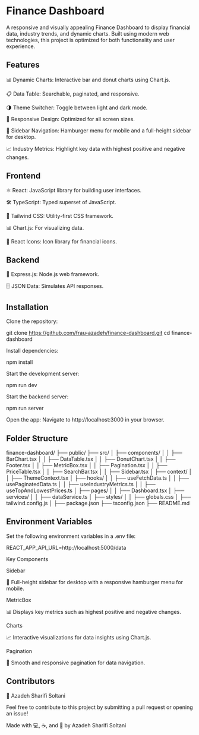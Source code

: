 # Finance Dashboard

A responsive and visually appealing Finance Dashboard to display financial data, industry trends, and dynamic charts. Built using modern web technologies, this project is optimized for both functionality and user experience.

## Features

📊 Dynamic Charts: Interactive bar and donut charts using Chart.js.

📋 Data Table: Searchable, paginated, and responsive.

🌗 Theme Switcher: Toggle between light and dark mode.

📱 Responsive Design: Optimized for all screen sizes.

🧭 Sidebar Navigation: Hamburger menu for mobile and a full-height sidebar for desktop.

📈 Industry Metrics: Highlight key data with highest positive and negative changes.

## Frontend

⚛️ React: JavaScript library for building user interfaces.

🛠️ TypeScript: Typed superset of JavaScript.

🎨 Tailwind CSS: Utility-first CSS framework.

📊 Chart.js: For visualizing data.

🌟 React Icons: Icon library for financial icons.

## Backend

🚀 Express.js: Node.js web framework.

🗄️ JSON Data: Simulates API responses.

## Installation

Clone the repository:

git clone https://github.com/frau-azadeh/finance-dashboard.git
cd finance-dashboard

Install dependencies:

npm install

Start the development server:

npm run dev

Start the backend server:

npm run server

Open the app:
Navigate to http://localhost:3000 in your browser.

## Folder Structure

finance-dashboard/
├── public/
├── src/
│ ├── components/
│ │ ├── BarChart.tsx
│ │ ├── DataTable.tsx
│ │ ├── DonutChart.tsx
│ │ ├── Footer.tsx
│ │ ├── MetricBox.tsx
│ │ ├── Pagination.tsx
│ │ ├── PriceTable.tsx
│ │ ├── SearchBar.tsx
│ │ ├── Sidebar.tsx
│ ├── context/
│ │ ├── ThemeContext.tsx
│ ├── hooks/
│ │ ├── useFetchData.ts
│ │ ├── usePaginatedData.ts
│ │ ├── useIndustryMetrics.ts
│ │ ├── useTopAndLowestPrices.ts
│ ├── pages/
│ │ ├── Dashboard.tsx
│ ├── services/
│ │ ├── dataService.ts
│ ├── styles/
│ │ ├── globals.css
│ ├── tailwind.config.js
│
├── package.json
├── tsconfig.json
├── README.md

## Environment Variables

Set the following environment variables in a .env file:

REACT_APP_API_URL=http://localhost:5000/data

Key Components

Sidebar

🧭 Full-height sidebar for desktop with a responsive hamburger menu for mobile.

MetricBox

📊 Displays key metrics such as highest positive and negative changes.

Charts

📈 Interactive visualizations for data insights using Chart.js.

Pagination

🔄 Smooth and responsive pagination for data navigation.

## Contributors

🌻 Azadeh Sharifi Soltani

Feel free to contribute to this project by submitting a pull request or opening an issue!

Made with 💻, ☕, and 🌻 by Azadeh Sharifi Soltani
